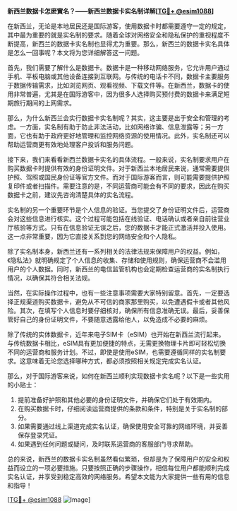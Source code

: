 **新西兰数据卡怎麽實名？——新西兰数据卡实名制详解[[TG💪+ @esim1088](https://t.me/s/esim1088)]**

在新西兰，无论是本地居民还是国际游客，使用数据卡时都需要遵守一定的规定，其中最为重要的就是实名制的要求。随着全球对网络安全和隐私保护的重视程度不断提高，新西兰的数据卡实名制也显得尤为重要。那么，新西兰的数据卡实名具体是怎么一回事呢？本文将为您详细解答这一问题。

首先，我们需要了解什么是数据卡。数据卡是一种移动网络服务，它允许用户通过手机、平板电脑或其他设备连接到互联网。与传统的电话卡不同，数据卡主要服务于数据传输需求，比如浏览网页、观看视频、下载文件等。在新西兰，数据卡的使用非常普遍，尤其是在国际游客中，因为很多人选择购买预付费的数据卡来满足短期旅行期间的上网需求。

那么，为什么新西兰会实行数据卡实名制呢？其实，这主要是出于安全和管理的考虑。一方面，实名制有助于防止非法活动，比如网络诈骗、信息泄露等；另一方面，它也有助于政府更好地管理和监控网络资源的使用情况。此外，实名制还可以帮助运营商更有效地处理客户投诉和服务问题。

接下来，我们来看看新西兰数据卡实名的具体流程。一般来说，实名制要求用户在购买数据卡时提供有效的身份证明文件。对于新西兰本地居民来说，通常需要提供护照、驾照或国民身份证等官方文件。而对于国际游客而言，则可能需要提供护照复印件或者扫描件。需要注意的是，不同运营商可能会有不同的要求，因此在购买数据卡之前，建议先咨询清楚具体的实名流程。

实名制的另一个重要环节是个人信息的验证。当您提交了身份证明文件后，运营商会对这些信息进行核实。这个过程可能包括在线验证、电话确认或者亲自前往营业厅核验等方式。只有在信息验证无误之后，您的数据卡才能正式激活并投入使用。这一点非常重要，因为它直接关系到您的网络安全和个人隐私。

除了实名制本身，新西兰还有一系列相关的法律法规来保障用户的权益。例如，《隐私法》就明确规定了个人信息的收集、存储和使用规则，确保运营商不会滥用用户的个人数据。同时，新西兰的电信监管机构也会定期检查运营商的实名制执行情况，以确保其符合相关法规。

当然，在实际操作过程中，也有一些注意事项需要大家特别留意。首先，一定要选择正规渠道购买数据卡，避免从不可信的商家那里购买，以免遭遇假卡或者其他风险。其次，在填写个人信息时要仔细核对，确保所有信息准确无误。最后，妥善保管好自己的身份证明文件，不要随意透露给他人，以免造成不必要的麻烦。

除了传统的实体数据卡，近年来电子SIM卡（eSIM）也开始在新西兰流行起来。与传统数据卡相比，eSIM具有更加便捷的特点，无需更换物理卡片即可轻松切换不同的运营商和服务计划。不过，即使是使用eSIM，也需要遵循同样的实名制要求。这意味着无论您选择哪种方式，都必须按照相关规定完成实名认证。

那么，对于国际游客来说，如何在新西兰顺利实现数据卡实名呢？以下是一些实用的小贴士：

1. 提前准备好护照和其他必要的身份证明文件，并确保它们处于有效期内。
2. 在购买数据卡时，仔细阅读运营商提供的条款和条件，特别是关于实名制的部分。
3. 如果需要通过线上渠道完成实名认证，确保使用安全可靠的网络环境，并妥善保存登录凭证。
4. 如果遇到任何问题或疑问，及时联系运营商的客服部门寻求帮助。

总的来说，新西兰的数据卡实名制虽然看似繁琐，但却是为了保障用户的安全和权益而设立的一项必要措施。只要按照正确的步骤操作，相信每位用户都能顺利完成实名认证，并享受到稳定高效的网络服务。希望本文能为大家提供一些有用的信息和指导！

[[TG💪+ @esim1088](https://t.me/s/esim1088) ![Image](https://i.postimg.cc/4NQfJmqS/Snipaste-2025-05-13-00-14-12.png)]